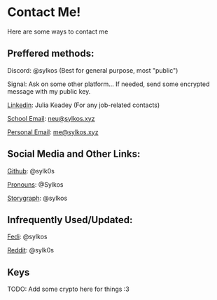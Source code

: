 # Contact Me!

Here are some ways to contact me

## Preffered methods:

Discord: @sylkos (Best for general purpose, most "public")

Signal: Ask on some other platform... If needed, send some encrypted message with my public key.

[Linkedin](https://www.linkedin.com/in/jkeadey/): Julia Keadey (For any job-related contacts)

[School Email](mailto:neu@sylkos.xyz): neu@sylkos.xyz

[Personal Email](mailto:me@sylkos.xyz): me@sylkos.xyz

## Social Media and Other Links:

[Github](https://github.com/Sylk0s): @sylk0s

[Pronouns](https://en.pronouns.page/@Sylkos): @Sylkos

[Storygraph](https://app.thestorygraph.com/profile/sylkos): @sylkos

## Infrequently Used/Updated:

[Fedi](https://tech.lgbt/@sylkos): @sylkos

[Reddit](https://www.reddit.com/user/sylk0s/): @sylk0s

## Keys

TODO: Add some crypto here for things :3